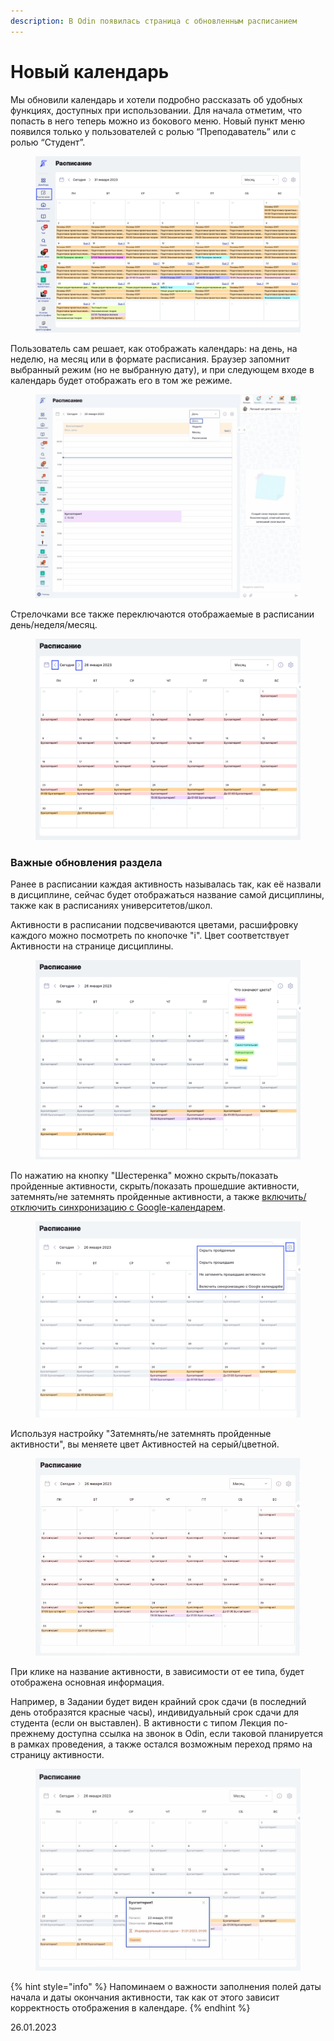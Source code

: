 ```yaml
---
description: В Odin появилась страница с обновленным расписанием
---
```


# Новый календарь

Мы обновили календарь и хотели подробно рассказать об удобных функциях, доступных при использовании. Для начала отметим, что попасть в него теперь можно из бокового меню. Новый пункт меню появился только у пользователей с ролью “Преподаватель” или с ролью “Студент”.

<figure><img src="../../.gitbook/assets/image (657).png" alt=""><figcaption></figcaption></figure>

Пользователь сам решает, как отображать календарь: на день, на неделю, на месяц или в формате расписания.  Браузер запомнит выбранный режим (но не выбранную дату), и при следующем входе в календарь будет отображать его в том же режиме.

<figure><img src="../../.gitbook/assets/Гифка с Gifius.ru-29.gif" alt=""><figcaption></figcaption></figure>

Стрелочками все также переключаются отображаемые в расписании день/неделя/месяц.

<figure><img src="../../.gitbook/assets/image (291).png" alt=""><figcaption></figcaption></figure>

### Важные обновления раздела

Ранее в расписании каждая активность называлась так, как её назвали в дисциплине, сейчас будет отображаться название самой дисциплины,  также как в расписаниях университетов/школ.

Активности в расписании подсвечиваются цветами, расшифровку каждого можно посмотреть по кнопочке "i". Цвет соответствует Активности на странице дисциплины.

<figure><img src="../../.gitbook/assets/image (740).png" alt=""><figcaption></figcaption></figure>

По нажатию на кнопку "Шестеренка" можно скрыть/показать пройденные активности, скрыть/показать прошедшие активности, затемнять/не затемнять пройденные активности, а также [включить/отключить синхронизацию с Google-календарем](https://app.gitbook.com/s/fEAQaa7lpEa3qgwVTlEe/instrukcii-po-rabote/nastroika-sinkhronizacii-s-google-kalendarem).&#x20;

<figure><img src="../../.gitbook/assets/image (674).png" alt=""><figcaption></figcaption></figure>

Используя настройку "Затемнять/не затемнять пройденные активности", вы меняете цвет Активностей на серый/цветной.

<figure><img src="../../.gitbook/assets/Гифка с Gifius.ru-31.gif" alt=""><figcaption></figcaption></figure>

При клике на название активности, в зависимости от ее типа, будет отображена основная информация.&#x20;

Например, в Задании будет виден крайний срок сдачи (в последний день отобразятся красные часы), индивидуальный срок сдачи для студента (если он выставлен). В активности с типом Лекция по-прежнему доступна ссылка на звонок в Odin, если таковой планируется в рамках проведения, а также остался возможным переход прямо на страницу активности.&#x20;

<figure><img src="../../.gitbook/assets/Гифка с Gifius.ru-30.gif" alt=""><figcaption></figcaption></figure>

{% hint style="info" %}
Напоминаем о важности заполнения полей даты начала и даты окончания активности, так как от этого зависит корректность отображения в календаре.
{% endhint %}

26.01.2023
